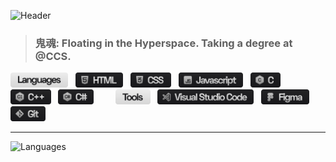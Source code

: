 ![Header](https://cdn.discordapp.com/attachments/703834784266190848/942086937399930891/HXR.gif)

> ### 鬼魂: Floating in the Hyperspace. Taking a degree at **@CCS**.

<p>
<img src="./materials/languages_icon.svg" height="24"/> &nbsp;
<img src="./materials/html_icon.svg" height="24"/> &nbsp;
<img src="./materials/cssx_icon.svg" height="24"/> &nbsp;
<img src="./materials/javascript_icon.svg" height="24"/> &nbsp;
<img src="./materials/c_icon.svg" height="24"/> &nbsp;
<img src="./materials/cplusplus_icon.svg" height="24"/> &nbsp;
<img src="./materials/csharp_icon.svg" height="24"/> &nbsp;
&nbsp; &nbsp; &nbsp;
<img src="./materials/tools_icon.svg" height="24"/> &nbsp;
<img src="./materials/vsc_icon.svg" height="24"/> &nbsp;
<img src="./materials/figma_icon.svg" height="24"/> &nbsp;
<img src="./materials/git_icon.svg" height="24"/> &nbsp;
</p>

---

![Languages](https://github-readme-stats.vercel.app/api/top-langs/?username=anuraghazra&layout=compact&theme=github_dark&bg_color=90,0D1117,161b22&hide_border=true&langs_count=4&card_width=1000&custom_title=Languages)
